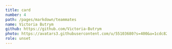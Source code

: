 ```yaml
---
title: card
number: 4
path: /pages/markdown/teammates
name: Victoria Butrym
github: https://github.com/Victoria-Butrym
photo: https://avatars3.githubusercontent.com/u/55103680?s=400&u=1cdc825c7d55d2c9ba8ffccad3dd6d60db336ded&v=4
role: unset
---
```

